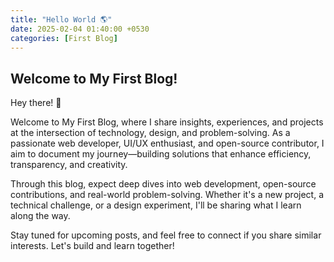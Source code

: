 ```yaml
---
title: "Hello World 🌎"
date: 2025-02-04 01:40:00 +0530
categories: [First Blog]
---
```


## Welcome to My First Blog!

Hey there! 🚀

Welcome to My First Blog, where I share insights, experiences, and projects at the intersection of technology, design, and problem-solving. As a passionate web developer, UI/UX enthusiast, and open-source contributor, I aim to document my journey—building solutions that enhance efficiency, transparency, and creativity.

Through this blog, expect deep dives into web development, open-source contributions, and real-world problem-solving. Whether it's a new project, a technical challenge, or a design experiment, I'll be sharing what I learn along the way.

Stay tuned for upcoming posts, and feel free to connect if you share similar interests. Let's build and learn together!